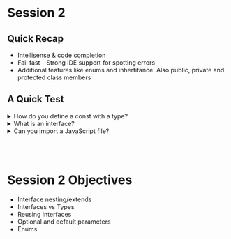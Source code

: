 # Session 2

## Quick Recap 

- Intellisense & code completion
- Fail fast - Strong IDE support for spotting errors
- Additional features like enums and inhertitance. Also public, private and protected class members

## A Quick Test

<details><summary>How do you define a const with a type?</summary>
<p>

### You got it :grin: 
```TypeScript
const firstName: string = 'Winner winner';
```
</p>
</details>
<details><summary>What is an interface?</summary>
<p>

### Yep! :open_mouth: 
An interface contains the name of all an objects properties along with their types. It also includes the signature for functions along with the arguments and return type.
</p>
</details>
<details><summary>Can you import a JavaScript file?</summary>
<p>

### Of course! :unamused: 
This is no problem, variables will have the `any` type. You can write a definition file to retrofit types for the JavaScript if you want to.
</p>
</details>

</br></br>

<!-- ### [TypeScript Session 2 -> ](demo2.md) -->


# Session 2 Objectives
- Interface nesting/extends
- Interfaces vs Types
- Reusing interfaces
- Optional and default parameters
- Enums
